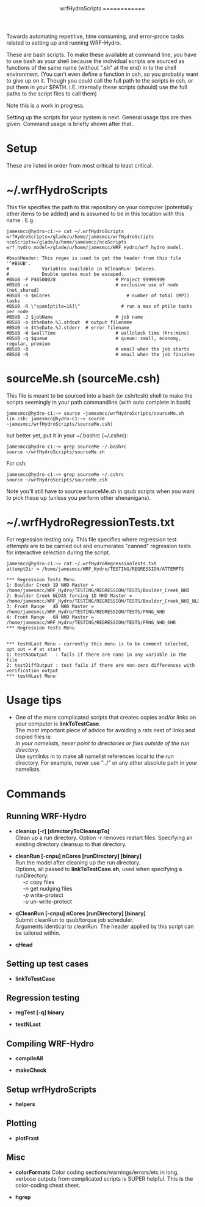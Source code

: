 <header>
wrfHydroScripts
============
</header>
<main>

Towards automating repetitive, time consuming, and error-prone tasks related to setting up and running WRF-Hydro.  

These are bash scripts. To make these available at command line, you have to use bash as your shell because the 
individual scripts are sourced as functions of the same name (without ".sh" at the end) in to the shell 
environment. (You can't even define a function in csh, so you probably want to give up on it. Though you could
call the full path to the scripts in csh, or put them in your $PATH. I.E. internally these scripts (should) use 
the full paths to the script files to call them)

Note this is a work in progress.  

Setting up the scripts for your system is next.  General usage tips are then given. Command usage is briefly shown after that.. 

# Setup
These are listed in order from most critical to least critical. 

# ~/.wrfHydroScripts            
This file specifies the path to this repository on your computer (potentially other items to be added) and is 
assumed to be in this location with this name . E.g. 

``` 
jamesmcc@hydro-c1:~> cat ~/.wrfHydroScripts  
wrfHydroScripts=/glade/u/home/jamesmcc/wrfHydroScripts
ncoScripts=/glade/u/home/jamesmcc/ncoScripts
wrf_hydro_model=/glade/u/home/jamesmcc/WRF_Hydro/wrf_hydro_model.

#bsubHeader: This regex is used to get the header from this file '^#BSUB'.
#            Variables available in bCleanRun: $nCores.
#            Double quotes must be escaped.
#BSUB -P P48500028                      # Project 99999999
#BSUB -x                                # exclusive use of node (not_shared)
#BSUB -n $nCores                            # number of total (MPI) tasks
#BSUB -R \"span[ptile=16]\"               # run a max of ptile tasks per node
#BSUB -J $jobName                       # job name
#BSUB -o $theDate.%J.stdout  # output filename
#BSUB -e $theDate.%J.stderr  # error filename
#BSUB -W $wallTime                      # wallclock time (hrs:mins)
#BSUB -q $queue                         # queue: small, economy, regular, premium
#BSUB -B                                # email when the job starts
#BSUB -N                                # email when the job finishes

```
# sourceMe.sh (sourceMe.csh)
This file is meant to be sourced into a bash (or csh/tcsh) shell to make the scripts seemingly in your path commandline (with auto complete in bash) 

```
jamesmcc@hydro-c1:~> source ~jamesmcc/wrfHydroScripts/sourceMe.sh 
(in csh: jamesmcc@hydro-c1:~> source ~jamesmcc/wrfHydroScripts/sourceMe.csh)
```
but better yet, put it in your ~/.bashrc (~/.cshrc):

```
jamesmcc@hydro-c1:~> grep sourceMe ~/.bashrc  
source ~/wrfHydroScripts/sourceMe.sh  
```

For csh:
```
jamesmcc@hydro-c1:~> grep sourceMe ~/.cshrc  
source ~/wrfHydroScripts/sourceMe.csh  
```

Note you'll still have to source sourceMe.sh in qsub scripts when you want to pick these up (unless you perform other shenanigans). 

# ~/.wrfHydroRegressionTests.txt
For regression testing only. This file specifies where regression test _attempts_ are to be carried out and enumerates "canned" regression tests for
interactive selection during the script.

```
jamesmcc@hydro-c1:~> cat ~/.wrfHydroRegressionTests.txt  
attemptDir = /home/jamesmcc/WRF_Hydro/TESTING/REGRESSION/ATTEMPTS  
  
*** Regression Tests Menu  
1: Boulder Creek 1D NHD Master = /home/jamesmcc/WRF_Hydro/TESTING/REGRESSION/TESTS/Boulder_Creek_NHD  
2: Boulder Creek NLDAS forcing 1D NHD Master = /home/jamesmcc/WRF_Hydro/TESTING/REGRESSION/TESTS/Boulder_Creek_NHD_NLDAS  
3: Front Range   4D NHD Master = /home/jamesmcc/WRF_Hydro/TESTING/REGRESSION/TESTS/FRNG_NHD  
4: Front Range   6H NHD Master = /home/jamesmcc/WRF_Hydro/TESTING/REGRESSION/TESTS/FRNG_NHD_6HR  
*** Regression Tests Menu   
  
    
*** testNLast Menu - currently this menu is to be comment selected, opt out = # at start  
1: testNaOutput   : fails if there are nans in any variable in the file  
2: testDiffOutput : test fails if there are non-zero differences with verification output  
*** testNLast Menu  
```
# Usage tips

* One of the more complicated scripts that creates copies and/or links on your computer is __linkToTestCase__.   
  The most important piece of advice for avoiding a rats nest of links and copied files is:  
  _In your namelists, never point to directories or files outside of the run directory._   
  Use symlinks in to make all namelist references local to the run directory. For example, never use "../" or
  any other absolute path in your namelists. 


# Commands
## Running WRF-Hydro
* __cleanup [-r] [directoryToCleanupTo]__  
  Clean up a run directory. Option -r removes restart files. Specifying an existing directory cleansup to that directory.
  
* __cleanRun [-cnpu] nCores [runDirectory] [binary]__  
  Run the model after cleaning up the run directory.  
  Options, all passed to __linkToTestCase.sh__, used when specifying a runDirectory:  
  &nbsp;&nbsp;&nbsp;&nbsp;&nbsp;_-c_  copy files  
  &nbsp;&nbsp;&nbsp;&nbsp;&nbsp;_-n_  get nudging files  
  &nbsp;&nbsp;&nbsp;&nbsp;&nbsp;_-p_  write-protect  
  &nbsp;&nbsp;&nbsp;&nbsp;&nbsp;_-u_  un-write-protect
  
* __qCleanRun [-cnpu] nCores [runDirectory] [binary]__  
  Submit cleanRun to qsub/torque job scheduler.  
  Arguments identical to cleanRun. The header applied by this script can be tailored within. 
  
* __qHead__
  
## Setting up test cases
* __linkToTestCase__

## Regression testing
* __regTest [-q] binary__

* __testNLast__

## Compiling WRF-Hydro
* __compileAll__

* __makeCheck__

## Setup wrfHydroScripts
* __helpers__

## Plotting 
* __plotFrxst__


## Misc
* __colorFormats__
Color coding sections/warnings/errors/etc in long, verbose outputs from complicated scripts is SUPER helpful. This is 
the color-coding cheat sheet.

* __hgrep__







</main>
